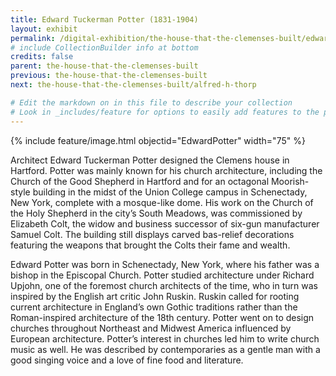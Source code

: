 ```yaml
---
title: Edward Tuckerman Potter (1831-1904)
layout: exhibit
permalink: /digital-exhibition/the-house-that-the-clemenses-built/edward-tuckerman-potter.html
# include CollectionBuilder info at bottom
credits: false
parent: the-house-that-the-clemenses-built
previous: the-house-that-the-clemenses-built
next: the-house-that-the-clemenses-built/alfred-h-thorp

# Edit the markdown on in this file to describe your collection
# Look in _includes/feature for options to easily add features to the page
---
```


{% include feature/image.html objectid="EdwardPotter" width="75" %}

Architect Edward Tuckerman Potter designed the Clemens house in Hartford. Potter was mainly known for his church architecture, including the Church of the Good Shepherd in Hartford and for an octagonal Moorish-style building in the midst of the Union College campus in Schenectady, New York, complete with a mosque-like dome.  His work on the Church of the Holy Shepherd in the city’s South Meadows, was commissioned by Elizabeth Colt, the widow and business successor of six-gun manufacturer Samuel Colt. The building still displays carved bas-relief decorations featuring the weapons that brought the Colts their fame and wealth. 

Edward Potter was born in Schenectady, New York, where his father was a bishop in the Episcopal Church.  Potter studied architecture under Richard Upjohn, one of the foremost church architects of the time, who in turn was inspired by the English art critic John Ruskin. Ruskin called for rooting current architecture in England’s own Gothic traditions rather than the Roman-inspired architecture of the 18th century. Potter went on to design churches throughout Northeast and Midwest America influenced by European architecture. Potter’s interest in churches led him to write church music as well. He was described by contemporaries as a gentle man with a good singing voice and a love of fine food and literature.  
